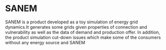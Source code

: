 # SANEM
SANEM is a product developed as a toy simulation of energy grid dynamics.It generates some grids given properties of connection and vulnerability as well as the data of demand and production offer. In addition, the product simulation cut-down issues which make some of the consumers without any energy source and SANEM 
